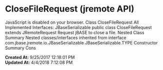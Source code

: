 # CloseFileRequest (jremote API)

JavaScript is disabled on your browser. Class CloseFileRequest All Implemented Interfaces: JBaseSerializable public class CloseFileRequest extends JRemoteRequest Request jBASE to close a file. Nested Class Summary Nested classes/interfaces inherited from interface com.jbase.jremote.io.JBaseSerializable JBaseSerializable.TYPE Constructor Summary Cons  

**Created At:** 9/25/2017 12:18:01 PM  
**Updated At:** 4/4/2018 7:12:08 PM  

